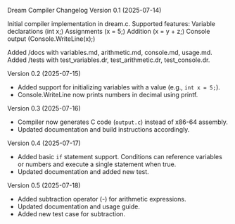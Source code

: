 Dream Compiler Changelog
Version 0.1 (2025-07-14)

Initial compiler implementation in dream.c.
Supported features:
Variable declarations (int x;)
Assignments (x = 5;)
Addition (x = y + z;)
Console output (Console.WriteLine(x);)


Added /docs with variables.md, arithmetic.md, console.md, usage.md.
Added /tests with test_variables.dr, test_arithmetic.dr, test_console.dr.

Version 0.2 (2025-07-15)

* Added support for initializing variables with a value (e.g., `int x = 5;`).
* Console.WriteLine now prints numbers in decimal using printf.

Version 0.3 (2025-07-16)

* Compiler now generates C code (`output.c`) instead of x86-64 assembly.
* Updated documentation and build instructions accordingly.

Version 0.4 (2025-07-17)

* Added basic `if` statement support. Conditions can reference variables or numbers and execute a single statement when true.
* Updated documentation and added new test.

Version 0.5 (2025-07-18)

* Added subtraction operator (-) for arithmetic expressions.
* Updated documentation and usage guide.
* Added new test case for subtraction.
